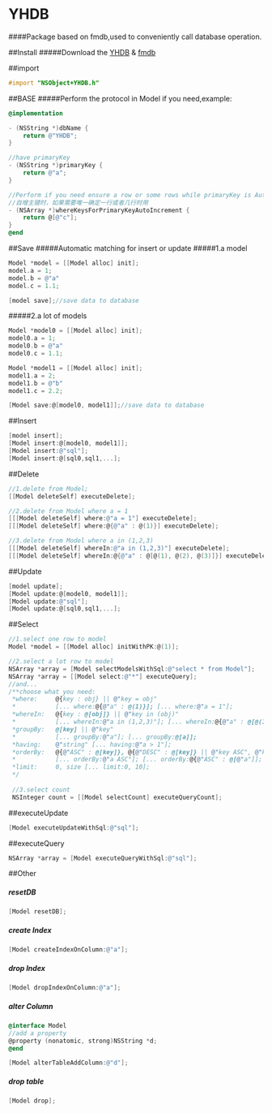# YHDB
####Package based on fmdb,used to conveniently call database operation.

##Install
#####Download the [YHDB](https://github.com/wyhazq/YHDB/archive/master.zip) &  [fmdb](https://github.com/ccgus/fmdb) 

##import
```Objective-C
#import "NSObject+YHDB.h"
```

##BASE
#####Perform the protocol in Model if you need,example:
```Objective-C
@implementation

- (NSString *)dbName {
    return @"YHDB";
}

//have primaryKey
- (NSString *)primaryKey {
    return @"a";
}

//Perform if you need ensure a row or some rows while primaryKey is AutoIncrement
//自增主键时，如果需要唯一确定一行或者几行时用
- (NSArray *)whereKeysForPrimaryKeyAutoIncrement {
    return @[@"c"];
}
@end
```

##Save
#####Automatic matching for insert or update
#####1.a model
```Objective-C
Model *model = [[Model alloc] init];
model.a = 1;
model.b = @"a"
model.c = 1.1;

[model save];//save data to database
```
#####2.a lot of models
```Objective-C
Model *model0 = [[Model alloc] init];
model0.a = 1;
model0.b = @"a"
model0.c = 1.1;

Model *model1 = [[Model alloc] init];
model1.a = 2;
model1.b = @"b"
model1.c = 2.2;

[Model save:@[model0, model1]];//save data to database
```
##Insert
```Objective-C
[model insert];
[Model insert:@[model0, model1]];
[Model insert:@"sql"];
[Model insert:@[sql0,sql1,...];
```
##Delete
```Objective-C
//1.delete from Model;
[[Model deleteSelf] executeDelete];

//2.delete from Model where a = 1
[[[Model deleteSelf] where:@"a = 1"] executeDelete];
[[[Model deleteSelf] where:@{@"a" : @(1)}] executeDelete];

//3.delete from Model where a in (1,2,3)
[[[Model deleteSelf] whereIn:@"a in (1,2,3)"] executeDelete];
[[[Model deleteSelf] whereIn:@{@"a" : @[@(1), @(2), @(3)]}] executeDelete];
```
##Update
```Objective-C
[model update];
[Model update:@[model0, model1]];
[Model update:@"sql"];
[Model update:@[sql0,sql1,...];
```
##Select
```Objective-C
//1.select one row to model
Model *model = [[Model alloc] initWithPK:@(1)];

//2.select a lot row to model
NSArray *array = [Model selectModelsWithSql:@"select * from Model"];
NSArray *array = [[Model select:@"*"] executeQuery];
//and...
/**choose what you need:
 *where:     @{key : obj} || @"key = obj" 
 *           [... where:@{@"a" : @(1)}]; [... where:@"a = 1"];
 *whereIn:   @{key : @[obj]} || @"key in (obj)" 
 *           [... whereIn:@"a in (1,2,3)"]; [... whereIn:@{@"a" : @[@(1), @(2), @(3)]}];
 *groupBy:   @[key] || @"key" 
 *           [... groupBy:@"a"]; [... groupBy:@[a]];
 *having:    @"string" [... having:@"a > 1"];
 *orderBy:   @{@"ASC" : @[key]}, @{@"DESC" : @[key]} || @"key ASC", @"key DESC" 
 *           [... orderBy:@"a ASC"]; [... orderBy:@{@"ASC" : @[@"a"]];
 *limit:     0, size [... limit:0, 10];
 */
 
 //3.select count
 NSInteger count = [[Model selectCount] executeQueryCount];
```

##executeUpdate
```Objective-C
[Model executeUpdateWithSql:@"sql"];
```

##executeQuery
```Objective-C
NSArray *array = [Model executeQueryWithSql:@"sql"];
```

##Other
##### resetDB
```Objective-C
[Model resetDB];
```

##### create Index
```Objective-C
[Model createIndexOnColumn:@"a"];
```
##### drop Index
```Objective-C
[Model dropIndexOnColumn:@"a"];
```

##### alter Column
```Objective-C
@interface Model
//add a property
@property (nonatomic, strong)NSString *d;
@end

[Model alterTableAddColumn:@"d"];
```

##### drop table
```Objective-C
[Model drop];
```
